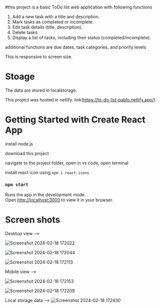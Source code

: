 #this project is a basic ToDo list web application with following functions

  1. Add a new task with a title and description.
  2. Mark tasks as completed or incomplete.
  3. Edit task details (title, description).
  4. Delete tasks.
  5. Display a list of tasks, including their status (completed/incomplete).
     
additional functions are  due dates, task categories, and priority levels

  This is responsive to screen size.
  
# Stoage
  The data are stored in localstorage.

This project was hosted in netlify. link(https://to-do-list-pablo.netlify.app/).

# Getting Started with Create React App

install node.js

download this project

navigate to the project folder, open in vs code, open terminal

install react icon  using `npm i react-icons` 

### `npm start`

Runs the app in the development mode.\
Open [http://localhost:3000](http://localhost:3000) to view it in your browser.


# Screen shots

Desktop view -->

![Screenshot 2024-02-18 172022](https://github.com/Sujanthan9832/todo-list/assets/84374812/f3fe99e1-6f0b-4157-88b5-a9578708812b)

![Screenshot 2024-02-18 172044](https://github.com/Sujanthan9832/todo-list/assets/84374812/16254638-2cc9-4e41-a5c8-7827d9eb6069)

![Screenshot 2024-02-18 172113](https://github.com/Sujanthan9832/todo-list/assets/84374812/57828dea-3445-4243-9418-bec5a2da8256)

Mobile view -->

![Screenshot 2024-02-18 172153](https://github.com/Sujanthan9832/todo-list/assets/84374812/54bf7df1-ce6c-499f-805d-c7c3bb0dcafd)

![Screenshot 2024-02-18 172209](https://github.com/Sujanthan9832/todo-list/assets/84374812/c7056b84-1c53-4066-a5be-577d5b999345)

Local storage data -->
![Screenshot 2024-02-18 172430](https://github.com/Sujanthan9832/todo-list/assets/84374812/efdbc9af-9116-41de-ae9c-92215692c9a5)
